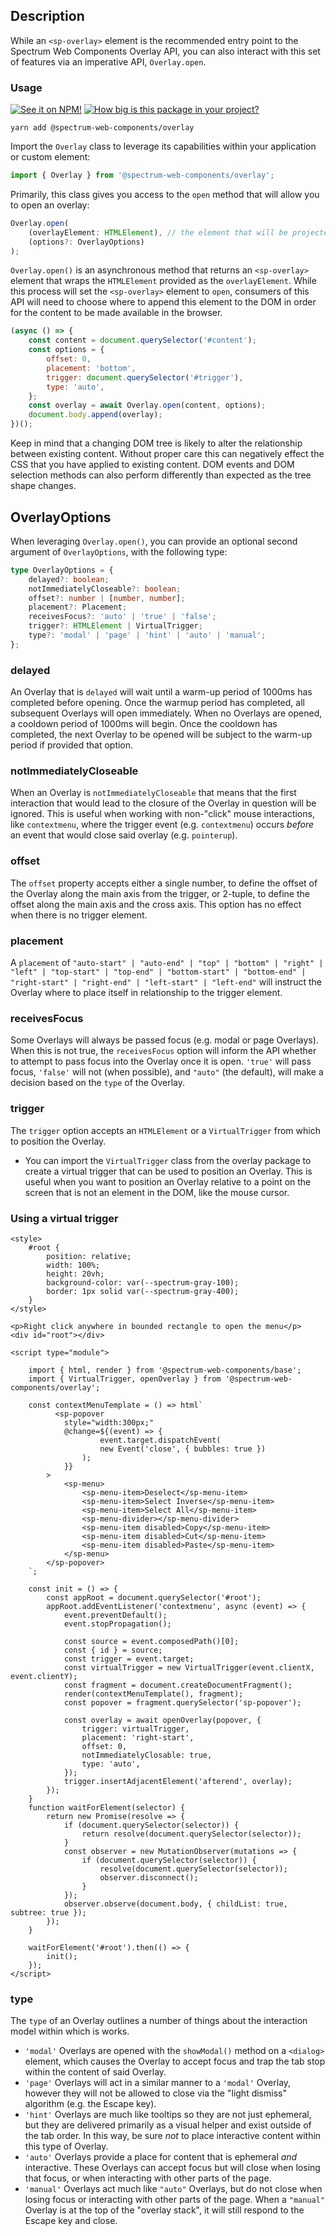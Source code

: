 ## Description

While an `<sp-overlay>` element is the recommended entry point to the Spectrum Web Components Overlay API, you can also interact with this set of features via an imperative API, `Overlay.open`.

### Usage

[![See it on NPM!](https://img.shields.io/npm/v/@spectrum-web-components/overlay?style=for-the-badge)](https://www.npmjs.com/package/@spectrum-web-components/overlay)
[![How big is this package in your project?](https://img.shields.io/bundlephobia/minzip/@spectrum-web-components/overlay?style=for-the-badge)](https://bundlephobia.com/result?p=@spectrum-web-components/overlay)

```
yarn add @spectrum-web-components/overlay
```

Import the `Overlay` class to leverage its capabilities within your application or custom element:

```js
import { Overlay } from '@spectrum-web-components/overlay';
```

Primarily, this class gives you access to the `open` method that will allow you to open an overlay:

```js
Overlay.open(
    (overlayElement: HTMLElement), // the element that will be projected into the overlay, "content",
    (options?: OverlayOptions)
);
```

`Overlay.open()` is an asynchronous method that returns an `<sp-overlay>` element that wraps the `HTMLElement` provided as the `overlayElement`. While this process will set the `<sp-overlay>` element to `open`, consumers of this API will need to choose where to append this element to the DOM in order for the content to be made available in the browser.

```js
(async () => {
    const content = document.querySelector('#content');
    const options = {
        offset: 0,
        placement: 'bottom',
        trigger: document.querySelector('#trigger'),
        type: 'auto',
    };
    const overlay = await Overlay.open(content, options);
    document.body.append(overlay);
})();
```

Keep in mind that a changing DOM tree is likely to alter the relationship between existing content. Without proper care this can negatively effect the CSS that you have applied to existing content. DOM events and DOM selection methods can also perform differently than expected as the tree shape changes.

## OverlayOptions

When leveraging `Overlay.open()`, you can provide an optional second argument of `OverlayOptions`, with the following type:

```ts
type OverlayOptions = {
    delayed?: boolean;
    notImmediatelyCloseable?: boolean;
    offset?: number | [number, number];
    placement?: Placement;
    receivesFocus?: 'auto' | 'true' | 'false';
    trigger?: HTMLElement | VirtualTrigger;
    type?: 'modal' | 'page' | 'hint' | 'auto' | 'manual';
};
```

### delayed

An Overlay that is `delayed` will wait until a warm-up period of 1000ms has completed before opening. Once the warmup period has completed, all subsequent Overlays will open immediately. When no Overlays are opened, a cooldown period of 1000ms will begin. Once the cooldown has completed, the next Overlay to be opened will be subject to the warm-up period if provided that option.

### notImmediatelyCloseable

When an Overlay is `notImmediatelyCloseable` that means that the first interaction that would lead to the closure of the Overlay in question will be ignored. This is useful when working with non-"click" mouse interactions, like `contextmenu`, where the trigger event (e.g. `contextmenu`) occurs _before_ an event that would close said overlay (e.g. `pointerup`).

### offset

The `offset` property accepts either a single number, to define the offset of the Overlay along the main axis from the trigger, or 2-tuple, to define the offset along the main axis and the cross axis. This option has no effect when there is no trigger element.

### placement

A `placement` of `"auto-start" | "auto-end" | "top" | "bottom" | "right" | "left" | "top-start" | "top-end" | "bottom-start" | "bottom-end" | "right-start" | "right-end" | "left-start" | "left-end"` will instruct the Overlay where to place itself in relationship to the trigger element.

### receivesFocus

Some Overlays will always be passed focus (e.g. modal or page Overlays). When this is not true, the `receivesFocus` option will inform the API whether to attempt to pass focus into the Overlay once it is open. `'true'` will pass focus, `'false'` will not (when possible), and `"auto"` (the default), will make a decision based on the `type` of the Overlay.

### trigger

The `trigger` option accepts an `HTMLElement` or a `VirtualTrigger` from which to position the Overlay.

-   You can import the `VirtualTrigger` class from the overlay package to create a virtual trigger that can be used to position an Overlay. This is useful when you want to position an Overlay relative to a point on the screen that is not an element in the DOM, like the mouse cursor.

### Using a virtual trigger

```html-live
<style>
    #root {
        position: relative;
        width: 100%;
        height: 20vh;
        background-color: var(--spectrum-gray-100);
        border: 1px solid var(--spectrum-gray-400);
    }
</style>

<p>Right click anywhere in bounded rectangle to open the menu</p>
<div id="root"></div>

<script type="module">

    import { html, render } from '@spectrum-web-components/base';
    import { VirtualTrigger, openOverlay } from '@spectrum-web-components/overlay';

    const contextMenuTemplate = () => html`
          <sp-popover
            style="width:300px;"
            @change=${(event) => {
                    event.target.dispatchEvent(
                    new Event('close', { bubbles: true })
                );
            }}
        >
            <sp-menu>
                <sp-menu-item>Deselect</sp-menu-item>
                <sp-menu-item>Select Inverse</sp-menu-item>
                <sp-menu-item>Select All</sp-menu-item>
                <sp-menu-divider></sp-menu-divider>
                <sp-menu-item disabled>Copy</sp-menu-item>
                <sp-menu-item disabled>Cut</sp-menu-item>
                <sp-menu-item disabled>Paste</sp-menu-item>
            </sp-menu>
        </sp-popover>
    `;

    const init = () => {
        const appRoot = document.querySelector('#root');
        appRoot.addEventListener('contextmenu', async (event) => {
            event.preventDefault();
            event.stopPropagation();

            const source = event.composedPath()[0];
            const { id } = source;
            const trigger = event.target;
            const virtualTrigger = new VirtualTrigger(event.clientX, event.clientY);
            const fragment = document.createDocumentFragment();
            render(contextMenuTemplate(), fragment);
            const popover = fragment.querySelector('sp-popover');

            const overlay = await openOverlay(popover, {
                trigger: virtualTrigger,
                placement: 'right-start',
                offset: 0,
                notImmediatelyClosable: true,
                type: 'auto',
            });
            trigger.insertAdjacentElement('afterend', overlay);
        });
    }
    function waitForElement(selector) {
        return new Promise(resolve => {
            if (document.querySelector(selector)) {
                return resolve(document.querySelector(selector));
            }
            const observer = new MutationObserver(mutations => {
                if (document.querySelector(selector)) {
                    resolve(document.querySelector(selector));
                    observer.disconnect();
                }
            });
            observer.observe(document.body, { childList: true, subtree: true });
        });
    }

    waitForElement('#root').then(() => {
        init();
    });
</script>
```

<script type="module">

    import { html, render } from '@spectrum-web-components/base';   
    import { VirtualTrigger, openOverlay } from '@spectrum-web-components/overlay';

    const contextMenuTemplate = () => html`
        <sp-popover 
            style="width:300px;"
            @change=${(event) => {
                    event.target.dispatchEvent(
                    new Event('close', { bubbles: true })
                );
            }}
        >
            <sp-menu>
                <sp-menu-item>Deselect</sp-menu-item>
                <sp-menu-item>Select Inverse</sp-menu-item>
                <sp-menu-item>Select All</sp-menu-item>
                <sp-menu-divider></sp-menu-divider>
                <sp-menu-item disabled>Copy</sp-menu-item>
                <sp-menu-item disabled>Cut</sp-menu-item>
                <sp-menu-item disabled>Paste</sp-menu-item>
            </sp-menu>
        </sp-popover>
    `;

    const init = () => {
        const appRoot = document.querySelector('#root');
        appRoot.addEventListener('contextmenu', async (event) => {
            event.preventDefault();
            event.stopPropagation();

            const source = event.composedPath()[0];
            const { id } = source;
            const trigger = event.target;
            const virtualTrigger = new VirtualTrigger(event.clientX, event.clientY);
            const fragment = document.createDocumentFragment();
            render(contextMenuTemplate(), fragment);
            const popover = fragment.querySelector('sp-popover');

            const overlay = await openOverlay(popover, {
                trigger: virtualTrigger,
                placement: 'right-start',
                offset: 0,
                notImmediatelyClosable: true,
                type: 'auto',
            });
            trigger.insertAdjacentElement('afterend', overlay);
        });
    }
    function waitForElement(selector) {
        return new Promise(resolve => {
            if (document.querySelector(selector)) {
                return resolve(document.querySelector(selector));
            }
            const observer = new MutationObserver(mutations => {
                if (document.querySelector(selector)) {
                    resolve(document.querySelector(selector));
                    observer.disconnect();
                }
            });
            observer.observe(document.body, { childList: true, subtree: true });
        });
    }

    waitForElement('#root').then(() => {
        init();
    });
</script>

### type

The `type` of an Overlay outlines a number of things about the interaction model within which is works.

-   `'modal'` Overlays are opened with the `showModal()` method on a `<dialog>` element, which causes the Overlay to accept focus and trap the tab stop within the content of said Overlay.
-   `'page'` Overlays will act in a similar manner to a `'modal'` Overlay, however they will not be allowed to close via the "light dismiss" algorithm (e.g. the Escape key).
-   `'hint'` Overlays are much like tooltips so they are not just ephemeral, but they are delivered primarily as a visual helper and exist outside of the tab order. In this way, be sure _not_ to place interactive content within this type of Overlay.
-   `'auto'` Overlays provide a place for content that is ephemeral _and_ interactive. These Overlays can accept focus but will close when losing that focus, or when interacting with other parts of the page.
-   `'manual'` Overlays act much like `"auto"` Overlays, but do not close when losing focus or interacting with other parts of the page. When a `"manual"` Overlay is at the top of the "overlay stack", it will still respond to the Escape key and close.
